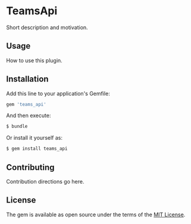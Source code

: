 # TeamsApi
Short description and motivation.

## Usage
How to use this plugin.

## Installation
Add this line to your application's Gemfile:

```ruby
gem 'teams_api'
```

And then execute:
```bash
$ bundle
```

Or install it yourself as:
```bash
$ gem install teams_api
```

## Contributing
Contribution directions go here.

## License
The gem is available as open source under the terms of the [MIT License](https://opensource.org/licenses/MIT).

